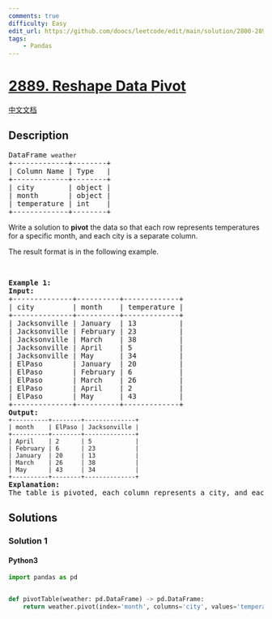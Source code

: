 ```yaml
---
comments: true
difficulty: Easy
edit_url: https://github.com/doocs/leetcode/edit/main/solution/2800-2899/2889.Reshape%20Data%20Pivot/README_EN.md
tags:
    - Pandas
---
```


<!-- problem:start -->

# [2889. Reshape Data Pivot](https://leetcode.com/problems/reshape-data-pivot)

[中文文档](/solution/2800-2899/2889.Reshape%20Data%20Pivot/README.md)

## Description

<!-- description:start -->

<pre>
DataFrame <code>weather</code>
+-------------+--------+
| Column Name | Type   |
+-------------+--------+
| city        | object |
| month       | object |
| temperature | int    |
+-------------+--------+
</pre>

<p>Write a solution to <strong>pivot</strong> the data so that each row represents temperatures for a specific month, and each city is a separate column.</p>

<p>The result format is in the following example.</p>

<p>&nbsp;</p>
<pre>
<strong class="example">Example 1:</strong>
<strong>Input:</strong>
+--------------+----------+-------------+
| city         | month    | temperature |
+--------------+----------+-------------+
| Jacksonville | January  | 13          |
| Jacksonville | February | 23          |
| Jacksonville | March    | 38          |
| Jacksonville | April    | 5           |
| Jacksonville | May      | 34          |
| ElPaso       | January  | 20          |
| ElPaso       | February | 6           |
| ElPaso       | March    | 26          |
| ElPaso       | April    | 2           |
| ElPaso       | May      | 43          |
+--------------+----------+-------------+
<strong>Output:</strong><code>
+----------+--------+--------------+
| month    | ElPaso | Jacksonville |
+----------+--------+--------------+
| April    | 2      | 5            |
| February | 6      | 23           |
| January  | 20     | 13           |
| March    | 26     | 38           |
| May      | 43     | 34           |
+----------+--------+--------------+</code>
<strong>Explanation:
</strong>The table is pivoted, each column represents a city, and each row represents a specific month.</pre>

<!-- description:end -->

## Solutions

<!-- solution:start -->

### Solution 1

<!-- tabs:start -->

#### Python3

```python
import pandas as pd


def pivotTable(weather: pd.DataFrame) -> pd.DataFrame:
    return weather.pivot(index='month', columns='city', values='temperature')
```

<!-- tabs:end -->

<!-- solution:end -->

<!-- problem:end -->
